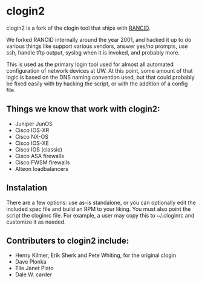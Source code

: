 # clogin2

clogin2 is a fork of the clogin tool that ships with [RANCID](http://www.shrubbery.net/rancid/).

We forked RANCID internally around the year 2001, and hacked it up to do various things like support various vendors, answer yes/no prompts, use ssh, handle tftp output, syslog when it is invoked, and probably more.

This is used as the primary login tool used for almost all automated configuration of network devices at UW.  At this point, some amount of that logic is based on the DNS naming convention used, but that could probably be fixed easily with by hacking the script, or with the addition of a config file.

## Things we know that work with clogin2:
* Juniper JunOS
* Cisco IOS-XR
* Cisco NX-OS
* Cisco IOS-XE
* Cisco IOS (classic)
* Cisco ASA firewalls
* Cisco FWSM firewalls
* Alteon loadbalancers

## Instalation
There are a few options: use as-is standalone, or you can optionally edit the included spec file and build an RPM to your liking.  You must also point the script the cloginrc file.  For example, a user may copy this to ~/.cloginrc and customize it as needed.

## Contributers to clogin2 include:
* Henry Kilmer, Erik Sherk and Pete Whiting, for the original clogin
* Dave Plonka
* Elle Janet Plato
* Dale W. carder
